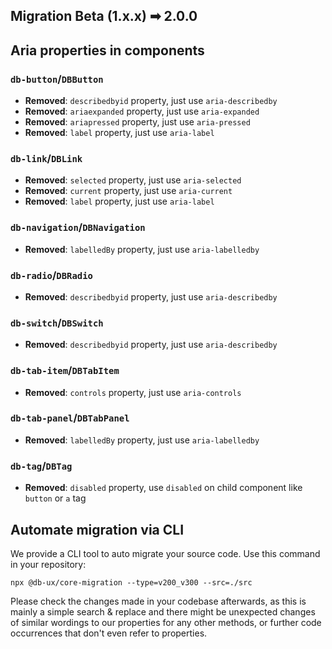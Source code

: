 ## Migration Beta (1.x.x) ➡ 2.0.0

## Aria properties in components

### `db-button`/`DBButton`

- **Removed**: `describedbyid` property, just use `aria-describedby`
- **Removed**: `ariaexpanded` property, just use `aria-expanded`
- **Removed**: `ariapressed` property, just use `aria-pressed`
- **Removed**: `label` property, just use `aria-label`

### `db-link`/`DBLink`

- **Removed**: `selected` property, just use `aria-selected`
- **Removed**: `current` property, just use `aria-current`
- **Removed**: `label` property, just use `aria-label`

### `db-navigation`/`DBNavigation`

- **Removed**: `labelledBy` property, just use `aria-labelledby`

### `db-radio`/`DBRadio`

- **Removed**: `describedbyid` property, just use `aria-describedby`

### `db-switch`/`DBSwitch`

- **Removed**: `describedbyid` property, just use `aria-describedby`

### `db-tab-item`/`DBTabItem`

- **Removed**: `controls` property, just use `aria-controls`

### `db-tab-panel`/`DBTabPanel`

- **Removed**: `labelledBy` property, just use `aria-labelledby`

### `db-tag`/`DBTag`

- **Removed**: `disabled` property, use `disabled` on child component like `button` or `a` tag

## Automate migration via CLI

We provide a CLI tool to auto migrate your source code. Use this command in your repository:

```shell
npx @db-ux/core-migration --type=v200_v300 --src=./src
```

Please check the changes made in your codebase afterwards, as this is mainly a simple search & replace and there might be unexpected changes of similar wordings to our properties for any other methods, or further code occurrences that don't even refer to properties.
